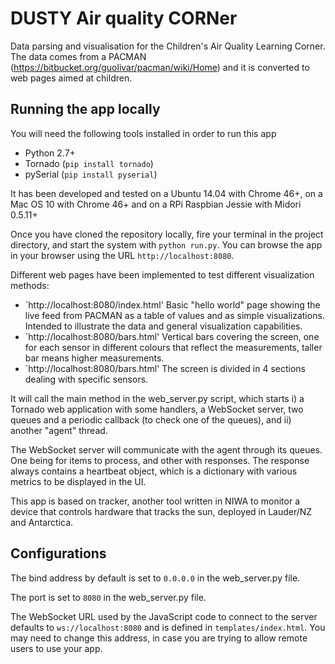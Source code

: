 # DUSTY Air quality CORNer

Data parsing and visualisation for the Children's Air Quality Learning Corner. The data comes from a PACMAN (https://bitbucket.org/guolivar/pacman/wiki/Home) and it is converted to web pages aimed at children.

## Running the app locally

You will need the following tools installed in order to run this app

- Python 2.7+
- Tornado (`pip install tornado`)
- pySerial (`pip install pyserial`)

It has been developed and tested on a Ubuntu 14.04 with Chrome 46+, on a Mac OS 10 with Chrome 46+ and on a RPi Raspbian Jessie with Midori 0.5.11+

Once you have cloned the repository locally, fire your terminal in the project directory, and start the system with `python run.py`. You can browse the app in your browser using the URL `http://localhost:8080`.

Different web pages have been implemented to test different visualization methods:
* `http://localhost:8080/index.html' Basic "hello world" page showing the live feed from PACMAN as a table of values and as simple visualizations. Intended to illustrate the data and general visualization capabilities.
* `http://localhost:8080/bars.html' Vertical bars covering the screen, one for each sensor in different colours that reflect the measurements, taller bar means higher measurements.
* `http://localhost:8080/bars.html' The screen is divided in 4 sections dealing with specific sensors.

It will call the main method in the web_server.py script, which starts i) a Tornado web application with some handlers, a WebSocket server, two queues and a periodic callback (to check one of the queues), and ii) another "agent" thread.

The WebSocket server will communicate with the agent through its queues. One being for items to process, and other with responses. The response always contains a heartbeat object, which is a dictionary with various metrics to be displayed in the UI.

This app is based on tracker, another tool written in NIWA to monitor a device that controls hardware that tracks the sun, deployed in Lauder/NZ and Antarctica.

## Configurations

The bind address by default is set to `0.0.0.0` in the web_server.py file.

The port is set to `8080` in the web_server.py file.

The WebSocket URL used by the JavaScript code to connect to the server defaults to `ws://localhost:8080` and is defined in `templates/index.html`. You may need to change this address, in case you are trying to allow remote users to use your app.
